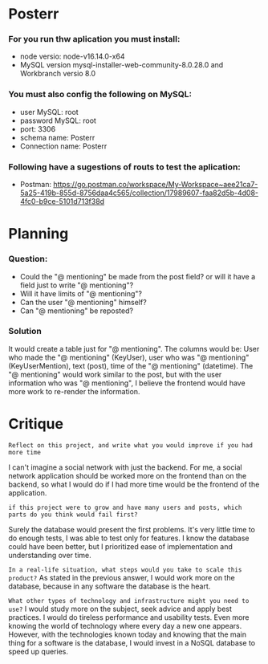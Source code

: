 # Posterr
### For you run thw aplication you must install:
- node versio: node-v16.14.0-x64
- MySQL version mysql-installer-web-community-8.0.28.0 and Workbranch versio  8.0
### You must also config the following on MySQL:
- user MySQL: root
- password MySQL: root
- port: 3306
- schema name: Posterr
- Connection name: Posterr
### Following have a sugestions of routs to test the aplication:
- Postman: https://go.postman.co/workspace/My-Workspace~aee21ca7-5a25-419b-855d-8756daa4c565/collection/17989607-faa82d5b-4d08-4fc0-b9ce-5101d713f38d

# Planning
### Question:
- Could the "@ mentioning" be made from the post field? or will it have a field just to write "@ mentioning"?
- Will it have limits of "@ mentioning"?
- Can the user "@ mentioning" himself?
- Can "@ mentioning" be reposted?

### Solution
It would create a table just for "@ mentioning". The columns would be: User who made the "@ mentioning" (KeyUser), user who was "@ mentioning" (KeyUserMention), text (post), time of the "@ mentioning" (datetime).
The "@ mentioning" would work similar to the post, but with the user information who was "@ mentioning", I believe the frontend would have more work to re-render the information.

# Critique
`Reflect on this project, and write what you would improve if you had more time`

I can't imagine a social network with just the backend. For me, a social network application should be worked more on the frontend than on the backend, so what I would do if I had more time would be the frontend of the application.

`if this project were to grow and have many users and posts, which parts do you think would fail first?`

Surely the database would present the first problems. It's very little time to do enough tests, I was able to test only for features. I know the database could have been better, but I prioritized ease of implementation and understanding over time.

`In a real-life situation, what steps would you take to scale this product?`
As stated in the previous answer, I would work more on the database, because in any software the database is the heart.

`What other types of technology and infrastructure might you need to use?`
I would study more on the subject, seek advice and apply best practices. I would do tireless performance and usability tests. Even more knowing the world of technology where every day a new one appears. However, with the technologies known today and knowing that the main thing for a software is the database, I would invest in a NoSQL database to speed up queries.